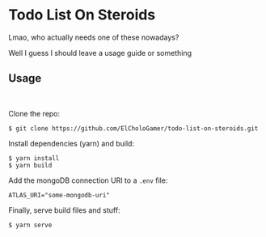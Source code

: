 # Todo List On Steroids

Lmao, who actually needs one of these nowadays?

Well I guess I should leave a usage guide or something

## Usage

<br />

Clone the repo:

```
$ git clone https://github.com/ElCholoGamer/todo-list-on-steroids.git
```

Install dependencies (yarn) and build:

```
$ yarn install
$ yarn build
```

Add the mongoDB connection URI to a `.env` file:

```
ATLAS_URI="some-mongodb-uri"
```

Finally, serve build files and stuff:

```
$ yarn serve
```
